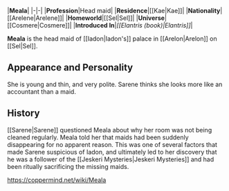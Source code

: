 |**Meala**|
|-|-|
|**Profession**|Head maid|
|**Residence**|[[Kae\|Kae]]|
|**Nationality**|[[Arelene\|Arelene]]|
|**Homeworld**|[[Sel\|Sel]]|
|**Universe**|[[Cosmere\|Cosmere]]|
|**Introduced In**|*[[Elantris (book)\|Elantris]]*|

**Meala** is the head maid of [[Iadon\|Iadon's]] palace in [[Arelon\|Arelon]] on [[Sel\|Sel]].

## Appearance and Personality
She is young and thin, and very polite. Sarene thinks she looks more like an accountant than a maid.

## History
[[Sarene\|Sarene]] questioned Meala about why her room was not being cleaned regularly. Meala told her that maids had been suddenly disappearing for no apparent reason. This was one of several factors that made Sarene suspicious of Iadon, and ultimately led to her discovery that he was a follower of the [[Jeskeri Mysteries\|Jeskeri Mysteries]] and had been ritually sacrificing the missing maids.



https://coppermind.net/wiki/Meala